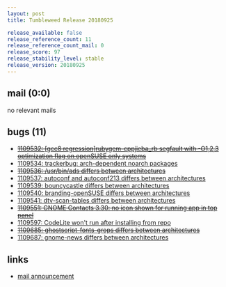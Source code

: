 ```yaml
---
layout: post
title: Tumbleweed Release 20180925

release_available: false
release_reference_count: 11
release_reference_count_mail: 0
release_score: 97
release_stability_level: stable
release_version: 20180925
---
```


## mail (0:0)

no relevant mails

## bugs (11)

<!--more-->

- ~~[1109532: \[gcc8 regression\]rubygem-cppjieba_rb segfault with -O1,2,3 optimization flag on openSUSE only systems](https://bugzilla.opensuse.org/show_bug.cgi?id=1109532)~~
- [1109534: trackerbug: arch-dependent noarch packages](https://bugzilla.opensuse.org/show_bug.cgi?id=1109534)
- ~~[1109536: /usr/bin/ads differs between architectures](https://bugzilla.opensuse.org/show_bug.cgi?id=1109536)~~
- [1109537: autoconf and autoconf213 differs between architectures](https://bugzilla.opensuse.org/show_bug.cgi?id=1109537)
- [1109539: bouncycastle differs between architectures](https://bugzilla.opensuse.org/show_bug.cgi?id=1109539)
- [1109540: branding-openSUSE differs between architectures](https://bugzilla.opensuse.org/show_bug.cgi?id=1109540)
- [1109541: dtv-scan-tables differs between architectures](https://bugzilla.opensuse.org/show_bug.cgi?id=1109541)
- ~~[1109551: GNOME Contacts 3.30: no icon shown for running app in top panel](https://bugzilla.opensuse.org/show_bug.cgi?id=1109551)~~
- [1109597: CodeLite won't run after installing from repo](https://bugzilla.opensuse.org/show_bug.cgi?id=1109597)
- ~~[1109685: ghostscript-fonts-grops differs between architectures](https://bugzilla.opensuse.org/show_bug.cgi?id=1109685)~~
- [1109687: gnome-news differs between architectures](https://bugzilla.opensuse.org/show_bug.cgi?id=1109687)



## links

- [mail announcement](https://lists.opensuse.org/opensuse-factory/2018-09/msg00206.html)
